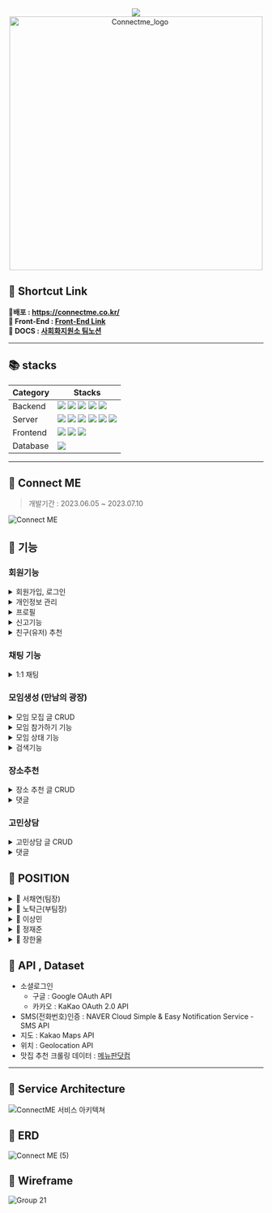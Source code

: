 <div align="center">
<img src="https://capsule-render.vercel.app/api?type=waving&color=8FB4E1&height=200&section=header&text=%20ConnectME&fontSize=80&fontColor=ffffff"/>
<img width="500" alt="Connectme_logo" src="https://github.com/ChaeYami/ConnectMe_BE/assets/120750451/c0c57819-39dd-42b9-8b11-45243e32a269">
</div>


🔗 Shortcut Link
------
**📱배포 : https://connectme.co.kr/**  
**🐋 Front-End : [Front-End Link](https://github.com/ChaeYami/ConnectMe_FE)**  
**💙 DOCS : [사회화지원소 팀노션](https://rhetorical-cilantro-7e4.notion.site/538c12449cf94e28b0c20a9f4ac0a3fc?v=96c787ffabfa458586546ec93833852b&pvs=4)**


***
📚 stacks 
------




|Category|Stacks|
|---|---|
| Backend | <img src="https://img.shields.io/badge/python 3.10.6 -3776AB?style=for-the-badge&logo=python&logoColor=white">  <img src="https://img.shields.io/badge/django 4.2.2-092E20?style=for-the-badge&logo=django&logoColor=white">  <img src="https://img.shields.io/badge/djangorestframework 3.14.0-092E20?style=for-the-badge&logo=django&logoColor=white">  <img src="https://img.shields.io/badge/selenium -43B02A?style=for-the-badge&logo=selenium&logoColor=white"> <img src="https://img.shields.io/badge/Redis -DC382D?style=for-the-badge&logo=redis&logoColor=white">  |
| Server | <img src="https://img.shields.io/badge/amazonec2-FF9900?style=for-the-badge&logo=amazonec2&logoColor=white"> <img src="https://img.shields.io/badge/gunicorn-499848?style=for-the-badge&logo=gunicorn&logoColor=white"> <img src="https://img.shields.io/badge/nginx 1.18.0-009639?style=for-the-badge&logo=nginx&logoColor=white"> <img src="https://img.shields.io/badge/docker 20.10.21 -2496ED?style=for-the-badge&logo=docker&logoColor=white"> <img src="https://img.shields.io/badge/amazons3 -569A31?style=for-the-badge&logo=amazons3&logoColor=white"> <img src="https://img.shields.io/badge/daphne-092E20?style=for-the-badge&logo=django&logoColor=white">  |
| Frontend | <img src="https://img.shields.io/badge/html5-E34F26?style=for-the-badge&logo=html5&logoColor=white">  <img src="https://img.shields.io/badge/javascript-F7DF1E?style=for-the-badge&logo=javascript&logoColor=black"> <img src="https://img.shields.io/badge/css3-1572B6?style=for-the-badge&logo=css3&logoColor=whit">  |
| Database | <img src="https://img.shields.io/badge/PostgreSQL-4169E1?style=for-the-badge&logo=postgresql&logoColor=white">|





***

🐳 Connect ME 
------
> 개발기간 : 2023.06.05 ~ 2023.07.10

![Connect ME](https://github.com/ChaeYami/ConnectMe_BE/assets/120750451/59e83cdf-aedc-4425-9572-479c42123a92)



🐬 기능
------
### 회원기능

<details>
<summary>회원가입, 로그인</summary>
<div markdown = '1'></div>

- SMS(전화번호)인증 (아이디 찾기)
- 이메일 인증 (비밀번호 재설정)
- 소셜로그인
- 공개 프로필 / 비공개 프로필(개인정보)
- 만료된 토큰 사용자 자동 로그아웃

</details>

<details>
<summary>개인정보 관리</summary>
<div markdown='1'></div>

- 전화번호 변경 (SMS 인증)  
- 비밀번호 변경  
- 계정 비활성화 / 재활성화  
- 비활성화 계정 30일 후 자동 삭제  

</details>

<details>
<summary>프로필</summary>
<div markdown='1'></div>

- 친구신청 / 수락 / 거절 / 삭제
- 프로필 사진첩
- 공개 프로필 수정

</details>

<details>
<summary>신고기능</summary>
<div markdown='1'></div>

- 신고하기
- 누적 신고 3회시 임시 차단
- 임시 차단 후 24시간 경과시 자동 차단 해제
- 관리자 확인 가능

</details>


<details>
<summary>친구(유저) 추천</summary>
<div markdown='1'></div>

- 회원 정보(나이, 지역, MBTI)에 따른 유저 추천 목록

</details>



### 채팅 기능

<details>
<summary>1:1 채팅</summary>
<div markdown='1'></div>

- 채팅하기 버튼 -> 채팅방 자동 생성 / 입장
- 채팅방 참가 권한 인증 (jwt token)
- 입장/퇴장 메시지 출력
- 이전 채팅 메시지 불러오기 (50개까지)
- 참가중인 채팅방 목록

</details>

### 모임생성 (만남의 광장)

<details>
<summary>모임 모집 글 CRUD</summary>
<div markdown='1'></div>

- 작성 / 수정 / 삭제 / 좋아요
- 모임 날짜, 시간, 인원, 주소, 
- 모임 장소 보여주기 (지도API)
- 다중 이미지 업로드
- 댓글 작성/수정/삭제   
- 대댓글 작성/수정/삭제 

</details>

<details>
<summary>모임 참가하기 기능 </summary>
<div markdown='1'></div>

- 참가하기 / 취소하기
- 참가 인원 카운트
- 인원 제한

</details>

<details>
<summary>모임 상태 기능  </summary>
<div markdown='1'></div>

- 모집중, 모집 종료, 진행중, 모임종료, 자리없음

</details>


<details>
<summary>검색기능</summary>
<div markdown='1'></div>

- 모임 모집 글 검색  
- 지역 검색  

</details>


### 장소추천

<details>
<summary>장소 추천 글 CRUD </summary>
<div markdown='1'></div>

- 맛집 추천 글 작성/수정/삭제(관리자) / 조회(사용자)
- 사용자의 위치에 따른 맛집 추천 (지도 API, 위치 API)
- 다중 이미지 업로드  
- 맛집 추천 데이터 -> 크롤링  
- 북마크 : 북마크 모아보기
- 검색

</details>


<details>
<summary>댓글</summary>
<div markdown='1'></div>

- 댓글 작성/수정/삭제
- 대댓글 작성/수정/삭제

</details>

### 고민상담

<details>
<summary>고민상담 글 CRUD</summary>
<div markdown='1'></div>

- 상담 글 작성/수정/삭제/좋아요
- 상담 글 리스트   
- 상담 글 리스트 페이지네이션
- 익명기능

</details>


<details>
<summary>댓글</summary>
<div markdown='1'></div>

- 댓글 리스트/작성/수정/삭제/좋아요  
- 대댓글 리스트/작성/수정/삭제/좋아요
- 익명기능

</details>


🐬 POSITION
------


<details>
<summary>🤍 서채연(팀장)  </summary>
<div markdown='1'></div>

- User 앱 전반

    - 회원가입, 로그인, 계정 비활성화 / 소셜로그인 / 친구신청,수락,삭제 / 유저 신고 기능 등
    - SMS 인증(아이디 찾기) / 이메일 인증(비밀번호 재설정)
- counsel 앱
- Amazon S3 static 파일 업로드 + cloudfront 배포
- Validator 생성 및 적용
- 팀원 코드 피드백 및 리팩토링
- counsel app 테스트코드
- 팀 문서(노션,README) 작성 및 관리

</details>

<details>
<summary>🤍 노탁근(부팀장)  </summary>
<div markdown='1'></div>

- AWS, Docker, Nginx 배포 (Backend, server)
- 신고 유저 차단 기능

    - django-apscheduler
- 채팅 기능
    - 실시간 1:1채팅
    - django-channels
    - 채팅방 참가 권한 인증
- 실시간 알림 기능 (진행중)
    - django-channels
- 코드 리팩토링

</details>

<details>
<summary>🤍 이상민 </summary>
<div markdown='1'></div>

- Place 앱 전반
  
    - 맛집추천 CRUD : 권한 기반 접근 / 댓글, 대댓글 CRUD / 다중이미지 업로드 등
    - 맛집 추천 크롤링
- counsel 앱
- 유저 프로필 앨범 기능 / 위치 API - 유저 위치 저장
- user app 테스트코드
- place app 테스트코드

</details>

<details>
<summary>🤍 정재준  </summary>
<div markdown='1'></div>

- Meeting 앱 전반
    - meeting 게시글 CRUD / 댓글, 대댓글 CRUD / 다중이미지 업로드
    - 모임 상태 기능(자동 모집종료) - django-apscheduler
    - 모임 참가하기 기능 / 북마크 기능

- counsel 앱
</details>

<details>
<summary>🤍 장한울</summary>
<div markdown='1'></div>

- Counsel 앱 전반
    - counsel 게시글 CRUD / 댓글, 대댓글 CRUD
- meeting app 테스트코드

</details>

🐬 API , Dataset
------
- 소셜로그인
  - 구글 : Google OAuth API
  - 카카오 : KaKao OAuth 2.0 API
- SMS(전화번호)인증 : NAVER Cloud Simple & Easy Notification Service - SMS API
- 지도 : Kakao Maps API
- 위치 : Geolocation API
- 맛집 추천 크롤링 데이터 : [메뉴판닷컴](https://www.menupan.com/)


***


🐬 Service Architecture
------
![ConnectME 서비스 아키텍쳐](https://github.com/ChaeYami/ConnectMe_BE/assets/126448023/cb109020-f9a3-40e1-93dd-36938ed99af7)


🐬 ERD
------

![Connect ME (5)](https://github.com/ChaeYami/ConnectMe_BE/assets/120750451/b1181afb-f7b4-48a8-9635-89e2a8a4d9c1)



🐬 Wireframe
------
![Group 21](https://github.com/ChaeYami/ConnectMe_BE/assets/120750451/fca58593-6d58-4302-9dae-a87af4e43e11)

